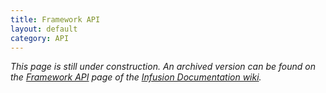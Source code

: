 ```yaml
---
title: Framework API
layout: default
category: API
---
```


_This page is still under construction. An archived version can be found on the [Framework API](http://wiki.fluidproject.org/display/docs/Framework+API) page of the [Infusion Documentation wiki](http://wiki.fluidproject.org/display/docs/Infusion+Documentation)._
